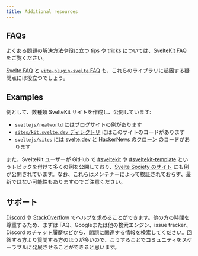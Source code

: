 ```yaml
---
title: Additional resources
---
```


## FAQs

よくある問題の解決方法や役に立つ tips や tricks については、[SvelteKit FAQ](/faq) をご覧ください。

[Svelte FAQ](https://svelte.jp/faq) と [`vite-plugin-svelte` FAQ](https://github.com/sveltejs/vite-plugin-svelte/blob/main/docs/faq.md) も、これらのライブラリに起因する疑問点には役立つでしょう。

## Examples

例として、数種類 SvelteKit サイトを作成し、公開しています:

- [`sveltejs/realworld`](https://github.com/sveltejs/realworld) にはブログサイトの例があります
- [`sites/kit.svelte.dev` ディレクトリ](https://github.com/sveltejs/kit/tree/master/sites/kit.svelte.dev) にはこのサイトのコードがあります
- [`sveltejs/sites`](https://github.com/sveltejs/sites) には [svelte.dev](https://github.com/sveltejs/sites/tree/master/sites/svelte.dev) と [HackerNews のクローン](https://github.com/sveltejs/sites/tree/master/sites/hn.svelte.dev) のコードがあります

また、SvelteKit ユーザーが GitHub で [#sveltekit](https://github.com/topics/sveltekit) や [#sveltekit-template](https://github.com/topics/sveltekit-template) というトピックを付けて多くの例を公開しており、[Svelte Society のサイト](https://sveltesociety.dev/templates#svelte-kit) にも例が公開されています。なお、これらはメンテナーによって検証されておらず、最新ではない可能性もありますのでご注意ください。

## サポート

[Discord](https://svelte.dev/chat) や [StackOverflow](https://stackoverflow.com/questions/tagged/sveltekit) でヘルプを求めることができます。他の方の時間を尊重するため、まずは FAQ、Googleまたは他の検索エンジン、issue tracker、Discord のチャット履歴などから、問題に関連する情報を検索してください。回答する方より質問する方のほうが多いので、こうすることでコミュニティをスケーラブルに発展させることができると思います。
